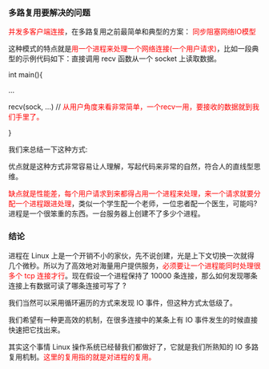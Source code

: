 ### 多路复用要解决的问题

<font color = 'red'>并发多客户端连接</font>，在多路复用之前最简单和典型的方案：<font color = 'red'> 同步阻塞网络IO模型</font>

这种模式的特点就是<font color = 'red'>用一个进程来处理一个网络连接(一个用户请求)</font>，比如一段典型的示例代码如下：直接调用 recv 函数从一个 socket 上读取数据。

int main(){

...

recv(sock, ...) // <font color = 'red'>从用户角度来看非常简单，一个recv一用，要接收的数据就到我们手里了。</font>

}

我们来总结一下这种方式:

优点就是这种方式非常容易让人理解，写起代码来非常的自然，符合人的直线型思维。

<font color = 'red'>缺点就是性能差，每个用户请求到来都得占用一个进程来处理，来一个请求就要分配一个进程跟进处理</font>，类似一个学生配一个老师，一位忠者配一个医生，可能吗? 进程是一个很笨重的东西。一台服务器上创建不了多少个进程。

### 结论

进程在 Linux 上是一个开销不小的家伙，先不说创建，光是上下文切换一次就得几个微秒。所以为了高效地对海量用户提供服务，<font color = 'red'>必须要让一个进程能同时处理很多个 tcp 连接才行</font>。现在假设一个进程保持了 10000 条连接，那么如何发现哪条连接上有数据可读了哪条连接可写了 ?

我们当然可以采用循环遍历的方式来发现 IO 事件，但这种方式太低级了。

我们希望有一种更高效的机制，在很多连接中的某条上有 IO 事件发生的时候直接快速把它找出来。

其实这个事情 Linux 操作系统已经替我们都做好了，它就是我们所熟知的 IO 多路复用机制。<font color = 'red'>这里的复用指的就是对进程的复用。</font>









